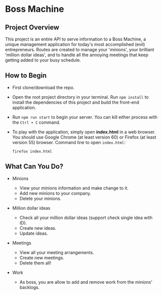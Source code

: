 # Boss Machine

## Project Overview

This project is an entire API to serve information to a Boss Machine, a unique management 
application for today's most accomplished (evil) entrepreneurs. Routes are created to manage your 'minions', 
your brilliant 'million dollar ideas', 
and to handle all the annoying meetings that keep getting added to your busy schedule.


## How to Begin

* First clone/download the repo. 

* Open the root project directory in your terminal. 
  Run `npm install` to install the dependencies of this project and build the front-end application.
  
* Run `npm run start` to begin your server. You can kill either process with the `Ctrl + C` command.

* To play with the application, simply open **index.html** in a web browser.
  You should use Google Chrome (at least version 60) or Firefox (at least version 55) browser. 
  Command line to open `index.html`:
  ```
  firefox index.html
  ```

## What Can You Do?
* Minions
   - View your minions information and make change to it. 
   - Add new minions to your company. 
   - Delete your minions. 

* Million dollar ideas
   - Check all your million dollar ideas (support check single idea with ID). 
   - Create new ideas. 
   - Update ideas. 
   
* Meetings
   - View all your meeting arrangements. 
   - Create new meetings. 
   - Delete them all!

* Work
  - As boss, you are allow to add and remove work from the minions' backlogs. 
